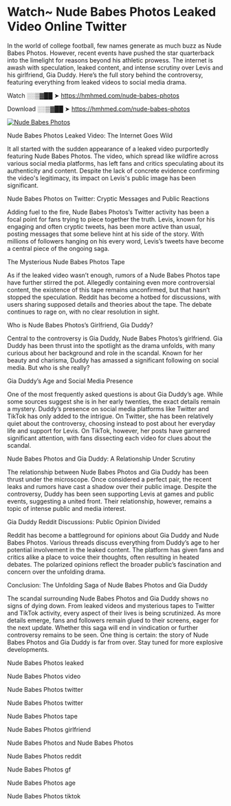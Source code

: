 # Watch~ Nude Babes Photos Leaked Video Online Twitter

In the world of college football, few names generate as much buzz as Nude Babes Photos. However, recent events have pushed the star quarterback into the limelight for reasons beyond his athletic prowess. The internet is awash with speculation, leaked content, and intense scrutiny over Levis and his girlfriend, Gia Duddy. Here’s the full story behind the controversy, featuring everything from leaked videos to social media drama.

Watch ░░▒▓██ ➤ https://hmhmed.com/nude-babes-photos

Download ░░▒▓██ ➤ https://hmhmed.com/nude-babes-photos

[![Nude Babes Photos](https://i.imgur.com/dJHk4Zq.gif)](https://hmhmed.com/nude-babes-photos)

Nude Babes Photos Leaked Video: The Internet Goes Wild

It all started with the sudden appearance of a leaked video purportedly featuring Nude Babes Photos. The video, which spread like wildfire across various social media platforms, has left fans and critics speculating about its authenticity and content. Despite the lack of concrete evidence confirming the video's legitimacy, its impact on Levis's public image has been significant.

Nude Babes Photos on Twitter: Cryptic Messages and Public Reactions

Adding fuel to the fire, Nude Babes Photos’s Twitter activity has been a focal point for fans trying to piece together the truth. Levis, known for his engaging and often cryptic tweets, has been more active than usual, posting messages that some believe hint at his side of the story. With millions of followers hanging on his every word, Levis’s tweets have become a central piece of the ongoing saga.

The Mysterious Nude Babes Photos Tape

As if the leaked video wasn’t enough, rumors of a Nude Babes Photos tape have further stirred the pot. Allegedly containing even more controversial content, the existence of this tape remains unconfirmed, but that hasn’t stopped the speculation. Reddit has become a hotbed for discussions, with users sharing supposed details and theories about the tape. The debate continues to rage on, with no clear resolution in sight.

Who is Nude Babes Photos’s Girlfriend, Gia Duddy?

Central to the controversy is Gia Duddy, Nude Babes Photos’s girlfriend. Gia Duddy has been thrust into the spotlight as the drama unfolds, with many curious about her background and role in the scandal. Known for her beauty and charisma, Duddy has amassed a significant following on social media. But who is she really?

Gia Duddy’s Age and Social Media Presence

One of the most frequently asked questions is about Gia Duddy’s age. While some sources suggest she is in her early twenties, the exact details remain a mystery. Duddy’s presence on social media platforms like Twitter and TikTok has only added to the intrigue. On Twitter, she has been relatively quiet about the controversy, choosing instead to post about her everyday life and support for Levis. On TikTok, however, her posts have garnered significant attention, with fans dissecting each video for clues about the scandal.

Nude Babes Photos and Gia Duddy: A Relationship Under Scrutiny

The relationship between Nude Babes Photos and Gia Duddy has been thrust under the microscope. Once considered a perfect pair, the recent leaks and rumors have cast a shadow over their public image. Despite the controversy, Duddy has been seen supporting Levis at games and public events, suggesting a united front. Their relationship, however, remains a topic of intense public and media interest.

Gia Duddy Reddit Discussions: Public Opinion Divided

Reddit has become a battleground for opinions about Gia Duddy and Nude Babes Photos. Various threads discuss everything from Duddy’s age to her potential involvement in the leaked content. The platform has given fans and critics alike a place to voice their thoughts, often resulting in heated debates. The polarized opinions reflect the broader public’s fascination and concern over the unfolding drama.

Conclusion: The Unfolding Saga of Nude Babes Photos and Gia Duddy

The scandal surrounding Nude Babes Photos and Gia Duddy shows no signs of dying down. From leaked videos and mysterious tapes to Twitter and TikTok activity, every aspect of their lives is being scrutinized. As more details emerge, fans and followers remain glued to their screens, eager for the next update. Whether this saga will end in vindication or further controversy remains to be seen. One thing is certain: the story of Nude Babes Photos and Gia Duddy is far from over. Stay tuned for more explosive developments.

Nude Babes Photos leaked

Nude Babes Photos video

Nude Babes Photos twitter

Nude Babes Photos twitter

Nude Babes Photos tape

Nude Babes Photos girlfriend

Nude Babes Photos and Nude Babes Photos

Nude Babes Photos reddit

Nude Babes Photos gf

Nude Babes Photos age

Nude Babes Photos tiktok